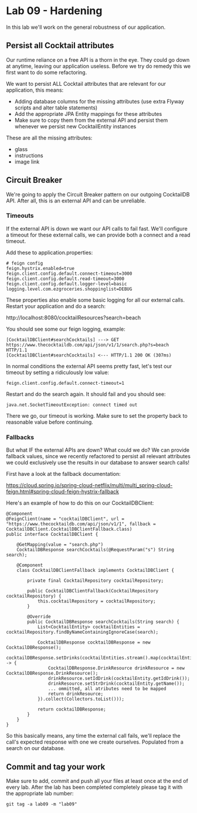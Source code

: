# Lab 09 - Hardening

In this lab we'll work on the general robustness of our application.

## Persist all Cocktail attributes

Our runtime reliance on a free API is a thorn in the eye. They could go down at anytime, leaving our application useless. Before we try do remedy this we first want to do some refactoring.

We want to persist ALL Cocktail attributes that are relevant for our application, this means:

* Adding database columns for the missing attributes (use extra Flyway scripts and alter table statements)
* Add the appropriate JPA Entity mappings for these attributes
* Make sure to copy them from the external API and persist them whenever we persist new CocktailEntity instances

These are all the missing attributes:

* glass
* instructions
* image link

## Circuit Breaker

We're going to apply the Circuit Breaker pattern on our outgoing CocktailDB API. After all, this is an external API and can be unreliable.

### Timeouts

If the external API is down we want our API calls to fail fast. We'll configure a timeout for these external calls, we can provide both a connect and a read timeout.

Add these to application.properties:

```
# feign config
feign.hystrix.enabled=true
feign.client.config.default.connect-timeout=3000
feign.client.config.default.read-timeout=3000
feign.client.config.default.logger-level=basic
logging.level.com.ezgroceries.shoppinglist=DEBUG
```

These properties also enable some basic logging for all our external calls. Restart your application and do a search:

http://localhost:8080/cocktailResources?search=beach

You should see some our feign logging, example:

```
[CocktailDBClient#searchCocktails] ---> GET https://www.thecocktaildb.com/api/json/v1/1/search.php?s=beach HTTP/1.1
[CocktailDBClient#searchCocktails] <--- HTTP/1.1 200 OK (307ms)
```

In normal conditions the external API seems pretty fast, let's test our timeout by setting a ridiculously low value:

```
feign.client.config.default.connect-timeout=1
```

Restart and do the search again. It should fail and you should see:

```
java.net.SocketTimeoutException: connect timed out
```

There we go, our timeout is working. Make sure to set the property back to reasonable value before continuing.

### Fallbacks

But what IF the external APIs are down? What could we do? We can provide fallback values, since we recently refactored to persist all relevant attributes we could exclusively use the results in our database to answer search calls!

First have a look at the fallback documentation:

https://cloud.spring.io/spring-cloud-netflix/multi/multi_spring-cloud-feign.html#spring-cloud-feign-hystrix-fallback

Here's an example of how to do this on our CocktailDBClient:

```
@Component
@FeignClient(name = "cocktailDBClient", url = "https://www.thecocktaildb.com/api/json/v1/1", fallback = CocktailDBClient.CocktailDBClientFallback.class)
public interface CocktailDBClient {

    @GetMapping(value = "search.php")
    CocktailDBResponse searchCocktails(@RequestParam("s") String search);

    @Component
    class CocktailDBClientFallback implements CocktailDBClient {

        private final CocktailRepository cocktailRepository;

        public CocktailDBClientFallback(CocktailRepository cocktailRepository) {
            this.cocktailRepository = cocktailRepository;
        }

        @Override
        public CocktailDBResponse searchCocktails(String search) {
            List<CocktailEntity> cocktailEntities = cocktailRepository.findByNameContainingIgnoreCase(search);

            CocktailDBResponse cocktailDBResponse = new CocktailDBResponse();
            cocktailDBResponse.setDrinks(cocktailEntities.stream().map(cocktailEntity -> {
                CocktailDBResponse.DrinkResource drinkResource = new CocktailDBResponse.DrinkResource();
                drinkResource.setIdDrink(cocktailEntity.getIdDrink());
                drinkResource.setStrDrink(cocktailEntity.getName());
                ... ommitted, all atributes need to be mapped
                return drinkResource;
            }).collect(Collectors.toList()));

            return cocktailDBResponse;
        }
    }
}
``` 

So this basically means, any time the external call fails, we'll replace the call's expected response with one we create ourselves. Populated from a search on our database.

## Commit and tag your work

Make sure to add, commit and push all your files at least once at the end of every lab. After the lab has been completed completely please tag it with the appropriate lab number:

````
git tag -a lab09 -m "lab09"
````